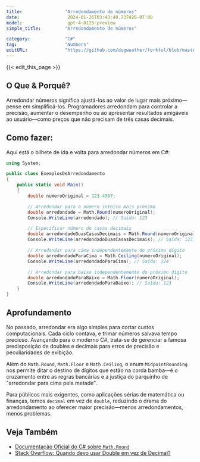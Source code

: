```yaml
---
title:                "Arredondamento de números"
date:                  2024-01-26T03:43:40.737426-07:00
model:                 gpt-4-0125-preview
simple_title:         "Arredondamento de números"

category:             "C#"
tag:                  "Numbers"
editURL:              "https://github.com/dogweather/forkful/blob/master/content/pt/c-sharp/rounding-numbers.md"
---
```


{{< edit_this_page >}}

## O Que & Porquê?
Arredondar números significa ajustá-los ao valor de lugar mais próximo—pense em simplificá-los. Programadores arredondam para controlar a precisão, aumentar o desempenho ou ao apresentar resultados amigáveis ao usuário—como preços que não precisam de três casas decimais.

## Como fazer:
Aqui está o bilhete de ida e volta para arredondar números em C#:

```csharp
using System;

public class ExemplosDeArredondamento
{
    public static void Main()
    {
        double numeroOriginal = 123.4567;

        // Arredondar para o número inteiro mais próximo
        double arredondado = Math.Round(numeroOriginal);
        Console.WriteLine(arredondado); // Saída: 123

        // Especificar número de casas decimais
        double arredondadoDuasCasasDecimais = Math.Round(numeroOriginal, 2);
        Console.WriteLine(arredondadoDuasCasasDecimais); // Saída: 123.46

        // Arredondar para cima independentemente do próximo dígito
        double arredondadoParaCima = Math.Ceiling(numeroOriginal);
        Console.WriteLine(arredondadoParaCima); // Saída: 124

        // Arredondar para baixo independentemente do próximo dígito
        double arredondadoParaBaixo = Math.Floor(numeroOriginal);
        Console.WriteLine(arredondadoParaBaixo); // Saída: 123
    }
}
```

## Aprofundamento
No passado, arredondar era algo simples para cortar custos computacionais. Cada ciclo contava, e trimar números salvava tempo precioso. Avançando para o moderno C#, trata-se de gerenciar a famosa predisposição de doubles e decimais para erros de precisão e peculiaridades de exibição.

Além do `Math.Round`, `Math.Floor` e `Math.Ceiling`, o enum `MidpointRounding` nos permite ditar o destino de dígitos que estão na corda bamba—é o cruzamento entre as regras bancárias e a justiça do parquinho de "arredondar para cima pela metade".

Para públicos mais exigentes, como aplicações sérias de matemática ou finanças, temos `decimal` em vez de `double`, reduzindo o drama do arredondamento ao oferecer maior precisão—menos arredondamentos, menos problemas.

## Veja Também
- [Documentação Oficial do C# sobre `Math.Round`](https://docs.microsoft.com/en-us/dotnet/api/system.math.round)
- [Stack Overflow: Quando devo usar Double em vez de Decimal?](https://stackoverflow.com/questions/1165761/decimal-vs-double-which-one-should-i-use-and-when)
